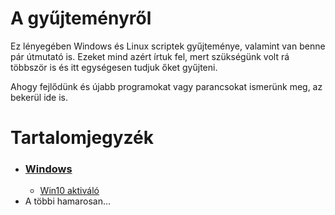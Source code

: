 # A gyűjteményről
Ez lényegében Windows és Linux scriptek gyűjteménye, valamint van benne pár útmutató is. Ezeket mind azért írtuk fel, mert szükségünk volt rá többször is és itt egységesen tudjuk őket gyűjteni.

Ahogy fejlődünk és újabb programokat vagy parancsokat ismerünk meg, az bekerül ide is.

# Tartalomjegyzék
- ### [Windows](/Windows)
    - [Win10 aktiváló](/Windows/Win10%20aktiváló)
- A többi hamarosan...
